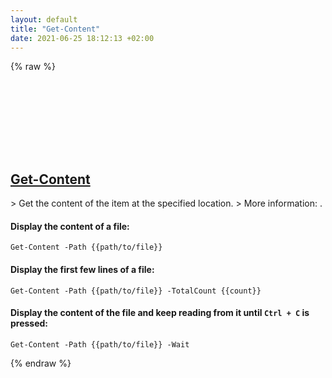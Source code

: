 ```yaml
---
layout: default
title: "Get-Content"
date: 2021-06-25 18:12:13 +02:00
---
```

{% raw %}
<h2 id="get-content">
  <a href="/en/windows/get-content.html">Get-Content</a> <a href="#get-content"><svg class="icon">
    <use href="/assets/images/unicode_sprite.svg#link" />
  </svg></a>
</h2>
> Get the content of the item at the specified location.
> More information: <https://docs.microsoft.com/powershell/module/microsoft.powershell.management/get-content>.

#### Display the content of a file:
```shell
Get-Content -Path {{path/to/file}}
```
#### Display the first few lines of a file:
```shell
Get-Content -Path {{path/to/file}} -TotalCount {{count}}
```
#### Display the content of the file and keep reading from it until `Ctrl + C` is pressed:
```shell
Get-Content -Path {{path/to/file}} -Wait
```
{% endraw %}